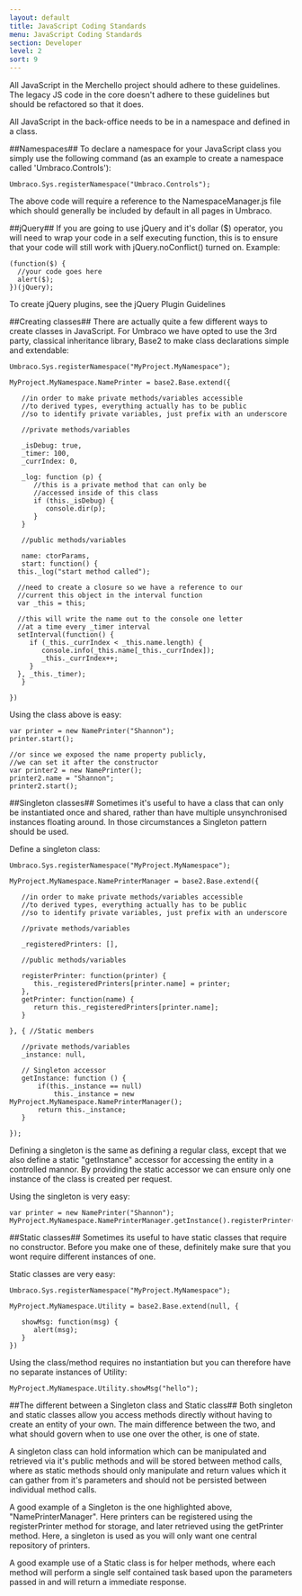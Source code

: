 ```yaml
---
layout: default
title: JavaScript Coding Standards
menu: JavaScript Coding Standards
section: Developer
level: 2
sort: 9
---
```

All JavaScript in the Merchello project should adhere to these guidelines. The legacy JS code in the core doesn't adhere to these guidelines but should be refactored so that it does.

All JavaScript in the back-office needs to be in a namespace and defined in a class.

##Namespaces##
To declare a namespace for your JavaScript class you simply use the following command (as an example to create a namespace called 'Umbraco.Controls'):

	Umbraco.Sys.registerNamespace("Umbraco.Controls");
The above code will require a reference to the NamespaceManager.js file which should generally be included by default in all pages in Umbraco.

##jQuery##
If you are going to use jQuery and it's dollar ($) operator, you will need to wrap your code in a self executing function, this is to ensure that your code will still work with jQuery.noConflict() turned on. Example:

	(function($) {
	  //your code goes here
	  alert($);
	})(jQuery);
To create jQuery plugins, see the jQuery Plugin Guidelines

##Creating classes##
There are actually quite a few different ways to create classes in JavaScript. For Umbraco we have opted to use the 3rd party, classical inheritance library, Base2 to make class declarations simple and extendable:

	Umbraco.Sys.registerNamespace("MyProject.MyNamespace");
	
	MyProject.MyNamespace.NamePrinter = base2.Base.extend({
	
	   //in order to make private methods/variables accessible
	   //to derived types, everything actually has to be public
	   //so to identify private variables, just prefix with an underscore
	
	   //private methods/variables
	
	   _isDebug: true,
	   _timer: 100,
	   _currIndex: 0,
	
	   _log: function (p) {
	      //this is a private method that can only be  
	      //accessed inside of this class
	      if (this._isDebug) {
	         console.dir(p);
	      }
	   }
	
	   //public methods/variables
	
	   name: ctorParams,
	   start: function() {
      this._log("start method called");

      //need to create a closure so we have a reference to our
      //current this object in the interval function
      var _this = this;

      //this will write the name out to the console one letter
      //at a time every _timer interval
      setInterval(function() {           
         if (_this._currIndex < _this.name.length) {
            console.info(_this.name[_this._currIndex]);
            _this._currIndex++;
         }
      }, _this._timer);
	   }
	
	})
Using the class above is easy:

	var printer = new NamePrinter("Shannon");
	printer.start();
	
	//or since we exposed the name property publicly, 
	//we can set it after the constructor
	var printer2 = new NamePrinter();
	printer2.name = "Shannon";
	printer2.start();

##Singleton classes##
Sometimes it's useful to have a class that can only be instantiated once and shared, rather than have multiple unsynchronised instances floating around. In those circumstances a Singleton pattern should be used.

Define a singleton class:

	Umbraco.Sys.registerNamespace("MyProject.MyNamespace");
	
	MyProject.MyNamespace.NamePrinterManager = base2.Base.extend({
	
	   //in order to make private methods/variables accessible
	   //to derived types, everything actually has to be public
	   //so to identify private variables, just prefix with an underscore
	
	   //private methods/variables
	
	   _registeredPrinters: [],
	
	   //public methods/variables
	
	   registerPrinter: function(printer) {
	      this._registeredPrinters[printer.name] = printer;
	   },
	   getPrinter: function(name) {
	      return this._registeredPrinters[printer.name];
	   }
	
	}, { //Static members
	
	   //private methods/variables
	   _instance: null,
	
	   // Singleton accessor
	   getInstance: function () {
	       if(this._instance == null)
	           this._instance = new MyProject.MyNamespace.NamePrinterManager();
	       return this._instance;
	   }
	
	});
Defining a singleton is the same as defining a regular class, except that we also define a static "getInstance" accessor for accessing the entity in a controlled mannor. By providing the static accessor we can ensure only one instance of the class is created per request.

Using the singleton is very easy:

	var printer = new NamePrinter("Shannon");
	MyProject.MyNamespace.NamePrinterManager.getInstance().registerPrinter(printer);

##Static classes##
Sometimes its useful to have static classes that require no constructor. Before you make one of these, definitely make sure that you wont require different instances of one.

Static classes are very easy:

	Umbraco.Sys.registerNamespace("MyProject.MyNamespace");
	
	MyProject.MyNamespace.Utility = base2.Base.extend(null, {
	
	   showMsg: function(msg) {
	      alert(msg);
	   }     
	})

Using the class/method requires no instantiation but you can therefore have no separate instances of Utility:

	MyProject.MyNamespace.Utility.showMsg("hello");

##The different between a Singleton class and Static class##
Both singleton and static classes allow you access methods directly without having to create an entity of your own. The main difference between the two, and what should govern when to use one over the other, is one of state.

A singleton class can hold information which can be manipulated and retrieved via it's public methods and will be stored between method calls, where as static methods should only manipulate and return values which it can gather from it's parameters and should not be persisted between individual method calls.

A good example of a Singleton is the one highlighted above, "NamePrinterManager". Here printers can be registered using the registerPrinter method for storage, and later retrieved using the getPrinter method. Here, a singleton is used as you will only want one central repository of printers.

A good example use of a Static class is for helper methods, where each method will perform a single self contained task based upon the parameters passed in and will return a immediate response.